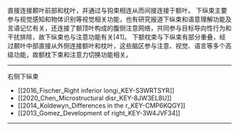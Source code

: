直接连接颞叶前部和枕叶，并通过与钩束相连从而间接连接于额叶。
下纵束主要参与视觉感知和物体识别等视觉相关功能，也有研究报道下纵束和语意理解功能及言语记忆有关，还连接了额顶叶构成的腹侧注意网络，共同参与目标导向性行为和干扰排除，故下纵束也与注意功能有关[41]。
下额枕束与下纵束有部分重叠，经过颞叶中部直接从外侧连接额叶和枕叶，这些脑区参与注意、视觉、语言等多个高级功能，故额枕下束和注意力切换功能相关。


---
右侧下纵束
- [[2016_Fischer_Right inferior longi_KEY-S3WRTSYR]]
- [[2020_Chen_Microstructural disr_KEY-8JW3EL8U]]
- [[2014_Koldewyn_Differences in the r_KEY-CMP6KQGY]]
- [[2013_Gomez_Development of right_KEY-3W4JVF34]]

---
